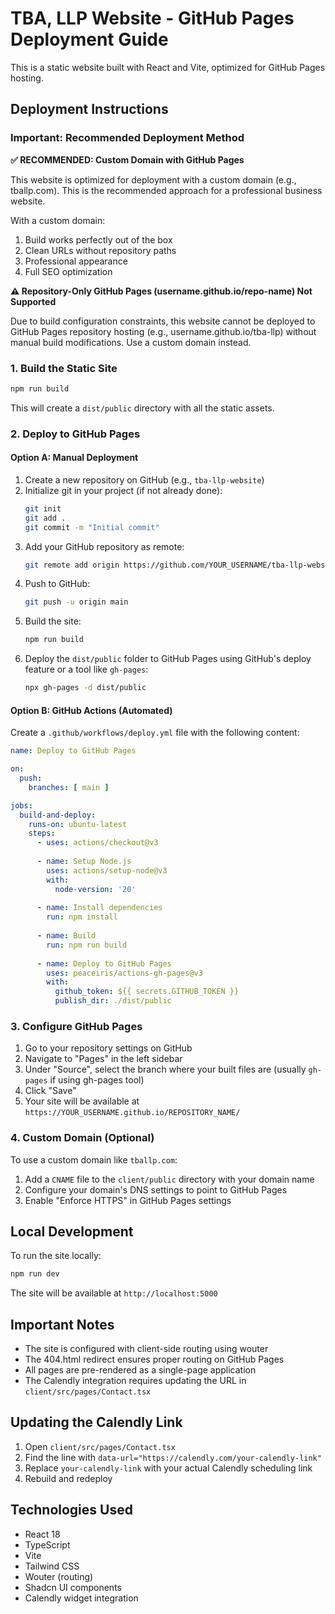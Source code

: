 # TBA, LLP Website - GitHub Pages Deployment Guide

This is a static website built with React and Vite, optimized for GitHub Pages hosting.

## Deployment Instructions

### Important: Recommended Deployment Method

**✅ RECOMMENDED: Custom Domain with GitHub Pages**

This website is optimized for deployment with a custom domain (e.g., tballp.com). This is the recommended approach for a professional business website.

With a custom domain:
1. Build works perfectly out of the box
2. Clean URLs without repository paths
3. Professional appearance
4. Full SEO optimization

**⚠️ Repository-Only GitHub Pages (username.github.io/repo-name) Not Supported**

Due to build configuration constraints, this website cannot be deployed to GitHub Pages repository hosting (e.g., username.github.io/tba-llp) without manual build modifications. Use a custom domain instead.

### 1. Build the Static Site

```bash
npm run build
```

This will create a `dist/public` directory with all the static assets.

### 2. Deploy to GitHub Pages

#### Option A: Manual Deployment

1. Create a new repository on GitHub (e.g., `tba-llp-website`)
2. Initialize git in your project (if not already done):
   ```bash
   git init
   git add .
   git commit -m "Initial commit"
   ```
3. Add your GitHub repository as remote:
   ```bash
   git remote add origin https://github.com/YOUR_USERNAME/tba-llp-website.git
   ```
4. Push to GitHub:
   ```bash
   git push -u origin main
   ```
5. Build the site:
   ```bash
   npm run build
   ```
6. Deploy the `dist/public` folder to GitHub Pages using GitHub's deploy feature or a tool like `gh-pages`:
   ```bash
   npx gh-pages -d dist/public
   ```

#### Option B: GitHub Actions (Automated)

Create a `.github/workflows/deploy.yml` file with the following content:

```yaml
name: Deploy to GitHub Pages

on:
  push:
    branches: [ main ]

jobs:
  build-and-deploy:
    runs-on: ubuntu-latest
    steps:
      - uses: actions/checkout@v3
      
      - name: Setup Node.js
        uses: actions/setup-node@v3
        with:
          node-version: '20'
          
      - name: Install dependencies
        run: npm install
        
      - name: Build
        run: npm run build
        
      - name: Deploy to GitHub Pages
        uses: peaceiris/actions-gh-pages@v3
        with:
          github_token: ${{ secrets.GITHUB_TOKEN }}
          publish_dir: ./dist/public
```

### 3. Configure GitHub Pages

1. Go to your repository settings on GitHub
2. Navigate to "Pages" in the left sidebar
3. Under "Source", select the branch where your built files are (usually `gh-pages` if using gh-pages tool)
4. Click "Save"
5. Your site will be available at `https://YOUR_USERNAME.github.io/REPOSITORY_NAME/`

### 4. Custom Domain (Optional)

To use a custom domain like `tballp.com`:

1. Add a `CNAME` file to the `client/public` directory with your domain name
2. Configure your domain's DNS settings to point to GitHub Pages
3. Enable "Enforce HTTPS" in GitHub Pages settings

## Local Development

To run the site locally:

```bash
npm run dev
```

The site will be available at `http://localhost:5000`

## Important Notes

- The site is configured with client-side routing using wouter
- The 404.html redirect ensures proper routing on GitHub Pages
- All pages are pre-rendered as a single-page application
- The Calendly integration requires updating the URL in `client/src/pages/Contact.tsx`

## Updating the Calendly Link

1. Open `client/src/pages/Contact.tsx`
2. Find the line with `data-url="https://calendly.com/your-calendly-link"`
3. Replace `your-calendly-link` with your actual Calendly scheduling link
4. Rebuild and redeploy

## Technologies Used

- React 18
- TypeScript
- Vite
- Tailwind CSS
- Wouter (routing)
- Shadcn UI components
- Calendly widget integration
